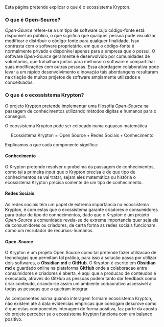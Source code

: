 Esta página pretende explicar o que é o ecossistema Krypton.

### O que é Open-Source?

*Open-Source* refere-se a um tipo de software cujo código-fonte está disponível ao público, o que significa que qualquer pessoa pode visualizar, modificar e distribuir o código-fonte para qualquer finalidade. Isso contrasta com o software proprietário, em que o código-fonte é normalmente privado e disponível apenas para a empresa que o possui.
O software *Open-Source* geralmente é desenvolvido por comunidades de voluntários, que trabalham juntos para melhorar o software e compartilhar suas modificações com outras pessoas. Essa abordagem colaborativa pode levar a um rápido desenvolvimento e inovação tais abordangens resultaram na criação de muitos projetos de software amplamente utilizados e conceituados.

### O que é o ecossistema Krypton?

O projeto Krypton pretende implementar uma filosofia *Open-Source* na passagem de conhecimentos utilizando métodos digitas e humanos para o conseguir.

O ecossistema Krypton pode ser colocado numa equacao matemática

$$\text{Ecossistema Krypton} = \text{Open Source} + \text{Redes Sociais} + \text{Conhecimento}$$

Explicamos o que cada componente significa:

#### Conhecimento

O Krypton pretende resolver o probelma da passagem de conhecimentos, como tal a primeira *input* que o Krypton precisa é de que tipo de conhecimentos se vai tratar, sejam eles matemática ou história o ecossistema Krypton precisa somente de um tipo de conhecimento.

#### Redes Sociais

As redes sociais têm um papel de extrema importância no ecossistema Krypton, é com estas que o ecossistema garante criadores e consumidores para tratar de tipo de conhecimentos, dado que o Krypton é um projeto *Open-Source* a comunidade revela-se de extrema importancia quer seja ela de consumidores ou criadores, de certa forma as redes sociais funcionam como um recrutador de recursos-humanos.

#### Open-Source

O Krypton é um projeto Open Source como tal pretende fazer utilizacao de tecnologias que permitam tal prática, para isso a solucão passa por utilizar dois softwares, o **Obsidian md** e **GitHub**.
O Krypton é escrito em **Obsidian md** e guardado online na plataforma **GitHub** onde a colaboracao entre consumidores e criadores é aberta, é aqui que a producao de conteudos é executada, através do GitHub as pessoas podem tanto dar feedback como criar conteudo, criando-se assim um ambiente colbaorativo ascessivel a todas as pessoas que o queiram integrar.

As componentes acima quando interagem formam ecossistema Krypton, não existem até á data evidencias empiricas que consigam descrcve como é que estas componentes interagem de forma positiva, faz parte da aposta do projeto perceber se o ecossistema Krypton funciona com um balanco positivo.